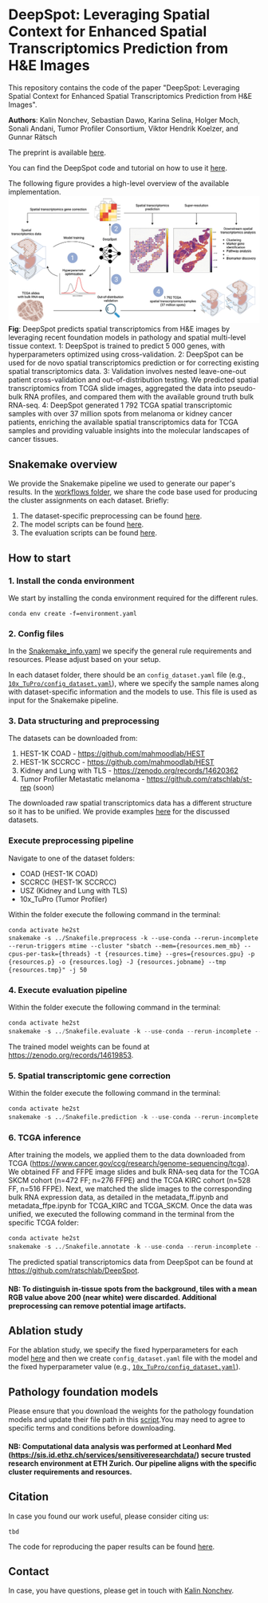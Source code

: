 # DeepSpot: Leveraging Spatial Context for Enhanced Spatial Transcriptomics Prediction from H&E Images

This repository contains the code of the paper "DeepSpot: Leveraging Spatial Context for Enhanced Spatial Transcriptomics Prediction from H\&E Images".

**Authors**: Kalin Nonchev, Sebastian Dawo, Karina Selina, Holger Moch, Sonali Andani, Tumor Profiler Consortium, Viktor Hendrik Koelzer, and Gunnar Rätsch

The preprint is available [here](https://www.medrxiv.org/content/10.1101/2025.02.09.25321567v1).

You can find the DeepSpot code and tutorial on how to use it [here](https://github.com/ratschlab/DeepSpot).

The following figure provides a high-level overview of the available implementation.
![summary](summary.jpg)
**Fig**: DeepSpot predicts spatial transcriptomics from H&E images by leveraging recent foundation models in pathology and spatial multi-level tissue context. 1: DeepSpot is trained to predict 5 000 genes, with hyperparameters optimized using cross-validation. 2: DeepSpot can be used for de novo spatial transcriptomics prediction or for correcting existing spatial transcriptomics data. 3: Validation involves nested leave-one-out patient cross-validation and out-of-distribution testing. We predicted spatial transcriptomics from TCGA slide images, aggregated the data into pseudo-bulk RNA profiles, and compared them with the available ground truth bulk RNA-seq. 4: DeepSpot generated 1 792 TCGA spatial transcriptomic samples with over 37 million spots from melanoma or kidney cancer patients, enriching the available spatial transcriptomics data for TCGA samples and providing valuable insights into the molecular landscapes of cancer tissues.

## Snakemake overview

We provide the Snakemake pipeline we used to generate our paper's results. In the [workflows folder](workflows), we share the code base used for producing the cluster assignments on each dataset. 
Briefly:
1) The dataset-specific preprocessing can be found [here](workflows/preprocess).
2) The model scripts can be found [here](workflows/models).
3) The evaluation scripts can be found [here](workflows/evaluate).


## How to start

### 1. Install the conda environment

We start by installing the conda environment required for the different rules.

```
conda env create -f=environment.yaml
```

### 2. Config files

In the [Snakemake_info.yaml](Snakemake_info.yaml) we specify the general rule requirements and resources. Please adjust based on your setup.

In each dataset folder, there should be an `config_dataset.yaml` file (e.g., [`10x_TuPro/config_dataset.yaml`](10x_TuPro/config_dataset.yaml)), where we specify the sample names along with dataset-specific information and the models to use. This file is used as input for the Snakemake pipeline. 

### 3. Data structuring and preprocessing

The datasets can be downloaded from:
1) HEST-1K COAD - https://github.com/mahmoodlab/HEST
2) HEST-1K SCCRCC - https://github.com/mahmoodlab/HEST
3) Kidney and Lung with TLS - https://zenodo.org/records/14620362
4) Tumor Profiler Metastatic melanoma - https://github.com/ratschlab/st-rep (soon)

The downloaded raw spatial transcriptomics data has a different structure so it has to be unified. We provide examples [here](workflows/preprocess) for the discussed datasets.

### Execute preprocessing pipeline

Navigate to one of the dataset folders:
  - COAD (HEST-1K COAD)
  - SCCRCC (HEST-1K SCCRCC)
  - USZ (Kidney and Lung with TLS)
  - 10x_TuPro (Tumor Profiler)

Within the folder execute the following command in the terminal:

```
conda activate he2st
snakemake -s ../Snakefile.preprocess -k --use-conda --rerun-incomplete --rerun-triggers mtime --cluster "sbatch --mem={resources.mem_mb} --cpus-per-task={threads} -t {resources.time} --gres={resources.gpu} -p {resources.p} -o {resources.log} -J {resources.jobname} --tmp {resources.tmp}" -j 50
```

### 4. Execute evaluation pipeline

Within the folder execute the following command in the terminal:

```python
conda activate he2st
snakemake -s ../Snakefile.evaluate -k --use-conda --rerun-incomplete --rerun-triggers mtime --cluster "sbatch --mem={resources.mem_mb} --cpus-per-task={threads} -t {resources.time} --gres={resources.gpu} -p {resources.p} -o {resources.log} -J {resources.jobname} --tmp {resources.tmp}" -j 50
```

The trained model weights can be found at https://zenodo.org/records/14619853.

### 5. Spatial transcriptomic gene correction 

Within the folder execute the following command in the terminal:

```python
conda activate he2st
snakemake -s ../Snakefile.prediction -k --use-conda --rerun-incomplete --rerun-triggers mtime --cluster "sbatch --mem={resources.mem_mb} --cpus-per-task={threads} -t {resources.time} --gres={resources.gpu} -p {resources.p} -o {resources.log} -J {resources.jobname} --tmp {resources.tmp}" -j 50
```

### 6. TCGA inference

After training the models, we applied them to the data downloaded from TCGA (https://www.cancer.gov/ccg/research/genome-sequencing/tcga). We obtained FF and FFPE image slides and bulk RNA-seq data for the TCGA SKCM cohort (n=472 FF; n=276 FFPE) and the TCGA KIRC cohort (n=528 FF, n=516 FFPE). Next, we matched the slide images to the corresponding bulk RNA expression data, as detailed in the metadata_ff.ipynb and metadata_ffpe.ipynb for TCGA_KIRC and TCGA_SKCM. Once the data was unified, we executed the following command in the terminal from the specific TCGA folder:

```python
conda activate he2st
snakemake -s ../Snakefile.annotate -k --use-conda --rerun-incomplete --rerun-triggers mtime --cluster "sbatch --mem={resources.mem_mb} --cpus-per-task={threads} -t {resources.time} --gres={resources.gpu} -p {resources.p} -o {resources.log} -J {resources.jobname} --tmp {resources.tmp}" -j 50
```

The predicted spatial transcriptomics data from DeepSpot can be found at https://github.com/ratschlab/DeepSpot.

#### NB: To distinguish in-tissue spots from the background, tiles with a mean RGB value above 200 (near white) were discarded. Additional preprocessing can remove potential image artifacts.

## Ablation study

For the ablation study, we specify the fixed hyperparameters for each model [here](workflows/configs) and then we create `config_dataset.yaml` file with the model and the fixed hyperparameter value (e.g., [`10x_TuPro/config_dataset.yaml`](10x_TuPro/config_dataset.yaml)).

## Pathology foundation models

Please ensure that you download the weights for the pathology foundation models and update their file path in this [script](src/morphology_model.py).You may need to agree to specific terms and conditions before downloading.

#### NB: Computational data analysis was performed at Leonhard Med (https://sis.id.ethz.ch/services/sensitiveresearchdata/) secure trusted research environment at ETH Zurich. Our pipeline aligns with the specific cluster requirements and resources.

## Citation

In case you found our work useful, please consider citing us:

```
tbd
```

The code for reproducing the paper results can be found [here](https://github.com/ratschlab/st-rep).

## Contact

In case, you have questions, please get in touch with [Kalin Nonchev](https://bmi.inf.ethz.ch/people/person/kalin-nonchev).
